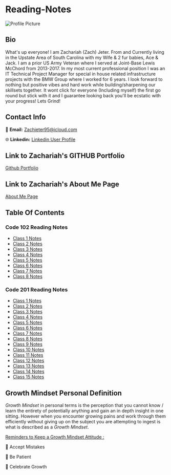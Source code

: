 # Reading-Notes

![Profile Picture](https://media-exp1.licdn.com/dms/image/C5603AQGGLo5cM7Z4Gw/profile-displayphoto-shrink_200_200/0/1631584917792?e=1674086400&v=beta&t=5LmaMnUD9vJFB4sLg6fXS1AgSSO2W8fIrlH2bOkCdBg)

## Bio

What's up everyone! I am Zachariah (Zach) Jeter. From and Currently living in the Upstate Area of South Carolina with my Wife & 2 fur babies, Ace & Jack. I am a prior US Army Veteran where I served at Joint-Base Lewis McChord from 2013-2017.  In my most current professional position I was an IT Technical Project Manager for special in house related infrastructure projects with the BMW Group where I worked for 6 years. I look forward to nothing but positive vibes and hard work while building/sharpening our skillsets together. It wont click for everyone (Including myself) the first go round but stick with it and I guarantee looking back you'll be ecstatic with your progress! Lets Grind!

## Contact Info

:email: **Email:** Zachjeter95@icloud.com

:globe_with_meridians: **Linkedin:** [Linkedin User Profile](https://www.linkedin.com/in/zachariahjeter/)

## Link to Zachariah's GITHUB Portfolio

[Github Portfolio](https://zjet95.github.io/reading-notes102/)

## Link to Zachariah's About Me Page

[About Me Page](https://zjet95.github.io/ZachsProfilePage/)

## Table Of Contents

### Code 102 Reading Notes

* [Class 1 Notes](https://github.com/Zjet95/reading-notes102/blob/main/reading-notes102/Class1Notes.md)
* [Class 2 Notes](https://github.com/Zjet95/reading-notes102/blob/main/notes102/Class2Notes.md)
* [Class 3 Notes](https://github.com/Zjet95/reading-notes102/blob/main/notes102/Class3Notes.md)
* [Class 4 Notes](https://github.com/Zjet95/reading-notes102/blob/main/notes102/Class4Notes.md)
* [Class 5 Notes](https://github.com/Zjet95/reading-notes102/blob/main/notes102/Class5Notes.md)
* [Class 6 Notes](https://github.com/Zjet95/reading-notes102/blob/main/notes102/Class6Notes.md)
* [Class 7 Notes](https://github.com/Zjet95/reading-notes102/blob/main/notes102/Class7Notes.md)
* [Class 8 Notes](https://github.com/Zjet95/reading-notes102/blob/main/notes102/Class8Notes.md)

### Code 201 Reading Notes

* [Class 1 Notes](https://github.com/Zjet95/reading-notes102/blob/main/reading-notes201/Class1Notes.md)
* [Class 2 Notes](https://github.com/Zjet95/reading-notes102/blob/main/reading-notes201/Class2Notes.md)
* [Class 3 Notes](https://github.com/Zjet95/reading-notes102/blob/main/reading-notes201/Class3Notes.md)
* [Class 4 Notes](https://github.com/Zjet95/reading-notes102/blob/main/reading-notes201/Class4Notes.md)
* [Class 5 Notes](https://github.com/Zjet95/reading-notes102/blob/main/reading-notes201/Class5Notes.md)
* [Class 6 Notes](https://github.com/Zjet95/reading-notes102/blob/main/reading-notes201/Class6Notes.md)
* [Class 7 Notes](https://github.com/Zjet95/reading-notes102/blob/main/reading-notes201/Class7Notes.md)
* [Class 8 Notes](https://github.com/Zjet95/reading-notes102/blob/main/reading-notes201/Class8Notes.md)
* [Class 9 Notes](https://github.com/Zjet95/reading-notes102/blob/main/reading-notes201/Class9Notes.md)
* [Class 10 Notes](https://github.com/Zjet95/reading-notes102/blob/main/reading-notes201/Class10Notes.md)
* [Class 11 Notes](https://github.com/Zjet95/reading-notes102/blob/main/reading-notes201/Class11Notes.md)
* [Class 12 Notes](https://github.com/Zjet95/reading-notes102/blob/main/reading-notes201/Class12Notes.md)
* [Class 13 Notes](https://github.com/Zjet95/reading-notes102/blob/main/reading-notes201/Class13Notes.md)
* [Class 14 Notes](https://github.com/Zjet95/reading-notes102/blob/main/reading-notes201/Class14Notes.md)
* [Class 15 Notes](https://github.com/Zjet95/reading-notes102/blob/main/reading-notes201/Class15Notes.md)

## Growth Mindset Personal Definition

*Growth Mindset* in personal terms is the perception that you cannot know / learn the entirety of potentially anything and gain an in depth insight in one sitting. However when you encounter growing pains and work through them efficiently without giving up on the subject you are attempting to ingest is what is described as a *Growth Mindset*.

<u>Reminders to Keep a Growth Mindset Attitude :</u>

🥇 Accept Mistakes

🥈 Be Patient

🥉 Celebrate Growth
